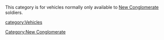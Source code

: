 This category is for vehicles normally only available to [New
Conglomerate](/New_Conglomerate "wikilink") soldiers.

[category:Vehicles](/category:Vehicles "wikilink")

[Category:New Conglomerate](/Category:New_Conglomerate "wikilink")
